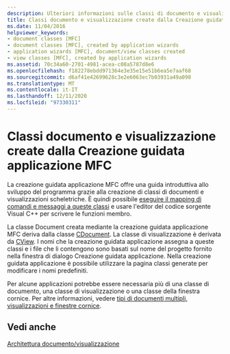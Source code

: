 ```yaml
---
description: Ulteriori informazioni sulle classi di documento e visualizzazione create dalla creazione guidata applicazione MFC
title: Classi documento e visualizzazione create dalla Creazione guidata applicazione MFC
ms.date: 11/04/2016
helpviewer_keywords:
- document classes [MFC]
- document classes [MFC], created by application wizards
- application wizards [MFC], document/view classes created
- view classes [MFC], created by application wizards
ms.assetid: 70c34a60-2701-4981-acea-c08a5787d8e6
ms.openlocfilehash: f182278ebdd971364e3e35e15e51b6ea5e7aaf68
ms.sourcegitcommit: d6af41e42699628c3e2e6063ec7b03931a49a098
ms.translationtype: MT
ms.contentlocale: it-IT
ms.lasthandoff: 12/11/2020
ms.locfileid: "97330311"
---
```

# <a name="document-and-view-classes-created-by-the-mfc-application-wizard"></a>Classi documento e visualizzazione create dalla Creazione guidata applicazione MFC

La creazione guidata applicazione MFC offre una guida introduttiva allo sviluppo del programma grazie alla creazione di classi di documenti e visualizzazioni scheletriche. È quindi possibile [eseguire il mapping di comandi e messaggi a queste classi](reference/mapping-messages-to-functions.md) e usare l'editor del codice sorgente Visual C++ per scrivere le funzioni membro.

La classe Document creata mediante la creazione guidata applicazione MFC deriva dalla classe [CDocument](reference/cdocument-class.md). La classe di visualizzazione è derivata da [CView](reference/cview-class.md). I nomi che la creazione guidata applicazione assegna a queste classi e i file che li contengono sono basati sul nome del progetto fornito nella finestra di dialogo Creazione guidata applicazione. Nella creazione guidata applicazione è possibile utilizzare la pagina classi generate per modificare i nomi predefiniti.

Per alcune applicazioni potrebbe essere necessaria più di una classe di documento, una classe di visualizzazione o una classe della finestra cornice. Per altre informazioni, vedere [tipi di documenti multipli, visualizzazioni e finestre cornice](multiple-document-types-views-and-frame-windows.md).

## <a name="see-also"></a>Vedi anche

[Architettura documento/visualizzazione](document-view-architecture.md)
